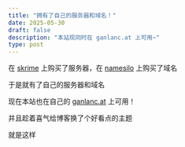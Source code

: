 ```yaml
---
title: "拥有了自己的服务器和域名！"
date: 2025-05-30
draft: false
description: "本站现同时在 ganlanc.at 上可用~"
type: post
---
```


在 [skrime](https://skrime.eu/) 上购买了服务器，在 [namesilo](https://namesilo.com) 上购买了域名

于是就有了自己的服务器和域名

现在本站也在自己的 [ganlanc.at](https://ganlanc.at/) 上可用！

并且趁着喜气给博客换了个好看点的主题

就是这样
